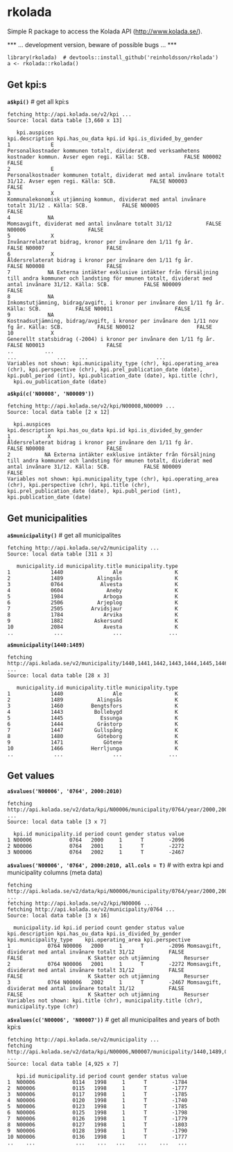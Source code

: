# rkolada

Simple R package to access the Kolada API (http://www.kolada.se/).

*** ... development version, beware of possible bugs ... ***

    library(rkolada)  # devtools::install_github('reinholdsson/rkolada')
    a <- rkolada::rkolada()

## Get kpi:s

**`a$kpi()`**  # get all kpi:s

    fetching http://api.kolada.se/v2/kpi ...
    Source: local data table [3,660 x 13]
    
       kpi.auspices                                                                                                                                           kpi.description kpi.has_ou_data kpi.id kpi.is_divided_by_gender
    1             E                                             Personalkostnader kommunen totalt, dividerat med verksamhetens kostnader kommun. Avser egen regi. Källa: SCB.           FALSE N00002                    FALSE
    2             E                                                Personalkostnader kommunen totalt, dividerat med antal invånare totalt 31/12. Avser egen regi. Källa: SCB.           FALSE N00003                    FALSE
    3             X                                                               Kommunalekonomisk utjämning kommun, dividerat med antal invånare totalt 31/12 . Källa: SCB.           FALSE N00005                    FALSE
    4            NA                                                                                                     Momsavgift, dividerat med antal invånare totalt 31/12           FALSE N00006                    FALSE
    5             X                                                                                              Invånarrelaterat bidrag, kronor per invånare den 1/11 fg år.           FALSE N00007                    FALSE
    6             X                                                                                              Åldersrelaterat bidrag i kronor per invånare den 1/11 fg år.           FALSE N00008                    FALSE
    7            NA Externa intäkter exklusive intäkter från försäljning till andra kommuner och landsting för mmunen totalt, dividerat med antal invånare 31/12. Källa: SCB.           FALSE N00009                    FALSE
    8            NA                                                                        Inkomstutjämning, bidrag/avgift, i kronor per invånare den 1/11 fg år. Källa: SCB.           FALSE N00011                    FALSE
    9            NA                                                                   Kostnadsutjämning, bidrag/avgift, i kronor per invånare den 1/11 nov fg år. Källa: SCB.           FALSE N00012                    FALSE
    10            X                                                                                       Generellt statsbidrag (-2004) i kronor per invånare den 1/11 fg år.           FALSE N00013                    FALSE
    ..          ...                                                                                                                                                       ...             ...    ...                      ...
    Variables not shown: kpi.municipality_type (chr), kpi.operating_area (chr), kpi.perspective (chr), kpi.prel_publication_date (date), kpi.publ_period (int), kpi.publication_date (date), kpi.title (chr),
      kpi.ou_publication_date (date)
    
**`a$kpi(c('N00008', 'N00009'))`**

    fetching http://api.kolada.se/v2/kpi/N00008,N00009 ...
    Source: local data table [2 x 12]
    
      kpi.auspices                                                                                                                                           kpi.description kpi.has_ou_data kpi.id kpi.is_divided_by_gender
    1            X                                                                                              Åldersrelaterat bidrag i kronor per invånare den 1/11 fg år.           FALSE N00008                    FALSE
    2           NA Externa intäkter exklusive intäkter från försäljning till andra kommuner och landsting för mmunen totalt, dividerat med antal invånare 31/12. Källa: SCB.           FALSE N00009                    FALSE
    Variables not shown: kpi.municipality_type (chr), kpi.operating_area (chr), kpi.perspective (chr), kpi.title (chr), kpi.prel_publication_date (date), kpi.publ_period (int), kpi.publication_date (date)

## Get municipalities

**`a$municipality()`**  # get all municipalites

    fetching http://api.kolada.se/v2/municipality ...
    Source: local data table [311 x 3]
    
       municipality.id municipality.title municipality.type
    1             1440                Ale                 K
    2             1489           Alingsås                 K
    3             0764            Alvesta                 K
    4             0604              Aneby                 K
    5             1984             Arboga                 K
    6             2506           Arjeplog                 K
    7             2505         Arvidsjaur                 K
    8             1784             Arvika                 K
    9             1882          Askersund                 K
    10            2084             Avesta                 K
    ..             ...                ...               ...

**`a$municipality(1440:1489)`**

    fetching http://api.kolada.se/v2/municipality/1440,1441,1442,1443,1444,1445,1446,1447,1448,1449,1450,1451,1452,1453,1454,1455,1456,1457,1458,1459,1460,1461,1462,1463,1464,1465,1466,1467,1468,1469,1470,1471,1472,1473,1474,1475,1476,1477,1478,1479,1480,1481,1482,1483,1484,1485,1486,1487,1488,1489 ...
    Source: local data table [28 x 3]
    
       municipality.id municipality.title municipality.type
    1             1440                Ale                 K
    2             1489           Alingsås                 K
    3             1460         Bengtsfors                 K
    4             1443          Bollebygd                 K
    5             1445            Essunga                 K
    6             1444           Grästorp                 K
    7             1447          Gullspång                 K
    8             1480           Göteborg                 K
    9             1471             Götene                 K
    10            1466         Herrljunga                 K
    ..             ...                ...               ...

## Get values

**`a$values('N00006', '0764', 2000:2010)`**

    fetching http://api.kolada.se/v2/data/kpi/N00006/municipality/0764/year/2000,2001,2002,2003,2004,2005,2006,2007,2008,2009,2010 ...
    Source: local data table [3 x 7]
    
      kpi.id municipality.id period count gender status value
    1 N00006            0764   2000     1      T        -2096
    2 N00006            0764   2001     1      T        -2272
    3 N00006            0764   2002     1      T        -2467

**`a$values('N00006', '0764', 2000:2010, all.cols = T)`**  # with extra kpi and municipality columns (meta data)

    fetching http://api.kolada.se/v2/data/kpi/N00006/municipality/0764/year/2000,2001,2002,2003,2004,2005,2006,2007,2008,2009,2010 ...
    fetching http://api.kolada.se/v2/kpi/N00006 ...
    fetching http://api.kolada.se/v2/municipality/0764 ...
    Source: local data table [3 x 16]
    
      municipality.id kpi.id period count gender status value                                       kpi.description kpi.has_ou_data kpi.is_divided_by_gender kpi.municipality_type    kpi.operating_area kpi.perspective
    1            0764 N00006   2000     1      T        -2096 Momsavgift, dividerat med antal invånare totalt 31/12           FALSE                    FALSE                     K Skatter och utjämning        Resurser
    2            0764 N00006   2001     1      T        -2272 Momsavgift, dividerat med antal invånare totalt 31/12           FALSE                    FALSE                     K Skatter och utjämning        Resurser
    3            0764 N00006   2002     1      T        -2467 Momsavgift, dividerat med antal invånare totalt 31/12           FALSE                    FALSE                     K Skatter och utjämning        Resurser
    Variables not shown: kpi.title (chr), municipality.title (chr), municipality.type (chr)
    
**`a$values(c('N00006', 'N00007'))`**  # get all municipalites and years of both kpi:s

    fetching http://api.kolada.se/v2/municipality ...
    fetching http://api.kolada.se/v2/data/kpi/N00006,N00007/municipality/1440,1489,0764,0604,1984,2506,2505,1784,1882,2084,1460,2326,2403,1260,2582,1443,2183,0885,2081,1490,0127,0560,1272,2305,1231,1278,1438,0162,1862,2425,1730,0125,0686,0862,0381,0484,1285,1445,1982,1382,1499,2080,1782,0562,0482,1763,1439,2026,0662,0461,0617,0980,1764,1444,1447,2523,2180,1480,1471,0643,1783,1861,1961,1380,1761,0136,2583,0331,2083,1283,1466,1497,2104,0126,2184,0860,1315,0305,1863,2361,2280,1401,1293,1284,0821,1266,1267,2510,0023,0123,0680,2514,0880,1446,1082,1883,1080,1780,0483,1715,0513,2584,1276,0330,2282,1290,1781,2309,1881,1384,1960,1482,1261,1983,1381,1282,0010,0020,0021,0006,0008,0003,0017,0005,0007,0004,0022,0019,1860,1814,2029,1441,0761,0186,1494,1462,1885,0580,0781,2161,1864,1262,2085,2580,1281,2481,1484,1280,2023,2418,1493,1463,0767,1461,0586,2062,0583,0642,1430,1762,1481,0861,0840,0182,1884,1962,2132,2401,0025,0581,0188,2417,0881,0140,0480,0192,0682,2101,1060,2034,1421,1273,0882,2121,0481,2521,1402,1275,2581,2303,0009,0013,0012,2409,1081,2031,1981,0128,2181,0191,1291,1265,1495,2482,1904,1264,1496,2061,2283,0163,0184,2422,1427,1230,1415,0180,0001,1760,2421,0486,1486,2313,0183,2281,1766,1907,1214,1263,1465,1785,2082,0684,2182,0582,0181,1083,1435,1472,1498,0360,2262,0763,1419,1270,1737,0834,1452,0687,1287,1488,0488,0138,0160,1473,1485,1491,2480,0114,0139,0380,0760,0584,0665,0563,0115,2021,1470,1383,0187,1233,0685,2462,0884,2404,0428,1442,1487,2460,0120,0683,0024,0883,1980,0014,0780,0512,1286,1492,2260,2321,1765,2463,1277,0561,0765,2039,0319,2560,1292,1407,0509,1880,0018,1257,2284,2380,0117,0382,1256,2513,2518/year/1970,1971,1972,1973,1974,1975,1976,1977,1978,1979,1980,1981,1982,1983,1984,1985,1986,1987,1988,1989,1990,1991,1992,1993,1994,1995,1996,1997,1998,1999,2000,2001,2002,2003,2004,2005,2006,2007,2008,2009,2010,2011,2012,2013,2014,2015 ...
    Source: local data table [4,925 x 7]
    
       kpi.id municipality.id period count gender status value
    1  N00006            0114   1998     1      T        -1784
    2  N00006            0115   1998     1      T        -1777
    3  N00006            0117   1998     1      T        -1785
    4  N00006            0120   1998     1      T        -1740
    5  N00006            0123   1998     1      T        -1785
    6  N00006            0125   1998     1      T        -1798
    7  N00006            0126   1998     1      T        -1779
    8  N00006            0127   1998     1      T        -1803
    9  N00006            0128   1998     1      T        -1790
    10 N00006            0136   1998     1      T        -1777
    ..    ...             ...    ...   ...    ...    ...   ...
